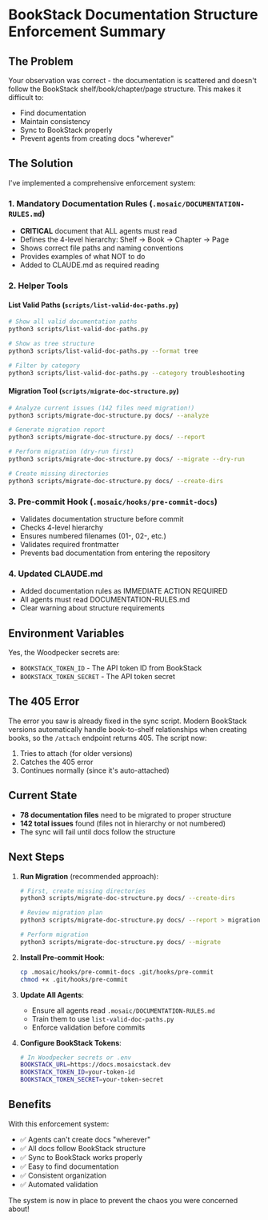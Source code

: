 # BookStack Documentation Structure Enforcement Summary

## The Problem

Your observation was correct - the documentation is scattered and doesn't follow the BookStack shelf/book/chapter/page structure. This makes it difficult to:
- Find documentation
- Maintain consistency
- Sync to BookStack properly
- Prevent agents from creating docs "wherever"

## The Solution

I've implemented a comprehensive enforcement system:

### 1. Mandatory Documentation Rules (`.mosaic/DOCUMENTATION-RULES.md`)
- **CRITICAL** document that ALL agents must read
- Defines the 4-level hierarchy: Shelf → Book → Chapter → Page
- Shows correct file paths and naming conventions
- Provides examples of what NOT to do
- Added to CLAUDE.md as required reading

### 2. Helper Tools

#### List Valid Paths (`scripts/list-valid-doc-paths.py`)
```bash
# Show all valid documentation paths
python3 scripts/list-valid-doc-paths.py

# Show as tree structure
python3 scripts/list-valid-doc-paths.py --format tree

# Filter by category
python3 scripts/list-valid-doc-paths.py --category troubleshooting
```

#### Migration Tool (`scripts/migrate-doc-structure.py`)
```bash
# Analyze current issues (142 files need migration!)
python3 scripts/migrate-doc-structure.py docs/ --analyze

# Generate migration report
python3 scripts/migrate-doc-structure.py docs/ --report

# Perform migration (dry-run first)
python3 scripts/migrate-doc-structure.py docs/ --migrate --dry-run

# Create missing directories
python3 scripts/migrate-doc-structure.py docs/ --create-dirs
```

### 3. Pre-commit Hook (`.mosaic/hooks/pre-commit-docs`)
- Validates documentation structure before commit
- Checks 4-level hierarchy
- Ensures numbered filenames (01-, 02-, etc.)
- Validates required frontmatter
- Prevents bad documentation from entering the repository

### 4. Updated CLAUDE.md
- Added documentation rules as IMMEDIATE ACTION REQUIRED
- All agents must read DOCUMENTATION-RULES.md
- Clear warning about structure requirements

## Environment Variables

Yes, the Woodpecker secrets are:
- `BOOKSTACK_TOKEN_ID` - The API token ID from BookStack
- `BOOKSTACK_TOKEN_SECRET` - The API token secret

## The 405 Error

The error you saw is already fixed in the sync script. Modern BookStack versions automatically handle book-to-shelf relationships when creating books, so the `/attach` endpoint returns 405. The script now:
1. Tries to attach (for older versions)
2. Catches the 405 error
3. Continues normally (since it's auto-attached)

## Current State

- **78 documentation files** need to be migrated to proper structure
- **142 total issues** found (files not in hierarchy or not numbered)
- The sync will fail until docs follow the structure

## Next Steps

1. **Run Migration** (recommended approach):
   ```bash
   # First, create missing directories
   python3 scripts/migrate-doc-structure.py docs/ --create-dirs
   
   # Review migration plan
   python3 scripts/migrate-doc-structure.py docs/ --report > migration-plan.md
   
   # Perform migration
   python3 scripts/migrate-doc-structure.py docs/ --migrate
   ```

2. **Install Pre-commit Hook**:
   ```bash
   cp .mosaic/hooks/pre-commit-docs .git/hooks/pre-commit
   chmod +x .git/hooks/pre-commit
   ```

3. **Update All Agents**:
   - Ensure all agents read `.mosaic/DOCUMENTATION-RULES.md`
   - Train them to use `list-valid-doc-paths.py`
   - Enforce validation before commits

4. **Configure BookStack Tokens**:
   ```bash
   # In Woodpecker secrets or .env
   BOOKSTACK_URL=https://docs.mosaicstack.dev
   BOOKSTACK_TOKEN_ID=your-token-id
   BOOKSTACK_TOKEN_SECRET=your-token-secret
   ```

## Benefits

With this enforcement system:
- ✅ Agents can't create docs "wherever"
- ✅ All docs follow BookStack structure
- ✅ Sync to BookStack works properly
- ✅ Easy to find documentation
- ✅ Consistent organization
- ✅ Automated validation

The system is now in place to prevent the chaos you were concerned about!